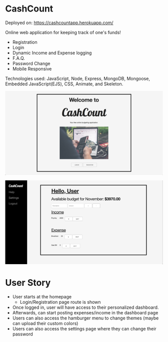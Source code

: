 # CashCount

Deployed on: 
https://cashcountapp.herokuapp.com/

Online web application for keeping track of one's funds!  

- Registration
- Login
- Dynamic Income and Expense logging
- F.A.Q.
- Password Change
- Mobile Responsive

Technologies used: JavaScript, Node, Express, MongoDB, Mongoose, Embedded JavaScript(EJS), CSS, Animate, and Skeleton. 

![alt home page](public/images/pic1.png)
 
![alt dashboard](public/images/pic2.png)
 
# User Story 
- User starts at the homepage
	- Login/Registration page route is shown
- Once logged in, user will have access to their personalized dashboard.
- Afterwards, can start posting expenses/income in the dashboard page
- Users can also access the hamburger menu to change themes (maybe can upload their custom colors)
- Users can also access the settings page where they can change their password
